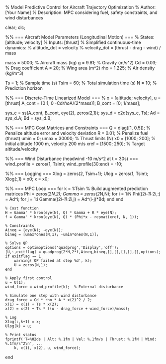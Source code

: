 % Model Predictive Control for Aircraft Trajectory Optimization
% Author: [Your Name]
% Description: MPC considering fuel, safety constraints, and wind disturbances

clear; clc;

%% === Aircraft Model Parameters (Longitudinal Motion) ===
% States: [altitude; velocity]
% Inputs: [thrust]
% Simplified continuous-time dynamics: 
%   altitude_dot = velocity
%   velocity_dot = (thrust - drag - wind) / mass

mass = 5000;             % Aircraft mass (kg)
g = 9.81;                % Gravity (m/s^2)
Cd = 0.03;               % Drag coefficient
A = 20;                  % Wing area (m^2)
rho = 1.225;             % Air density (kg/m^3)

Ts = 1;                  % Sample time (s)
Tsim = 60;               % Total simulation time (s)
N = 10;                  % Prediction horizon

%% === Discrete-Time Linearized Model ===
% x = [altitude; velocity], u = [thrust]
A_cont = [0 1;
          0 -Cd*rho*A/(2*mass)];
B_cont = [0;
          1/mass];

sys_c = ss(A_cont, B_cont, eye(2), zeros(2,1));
sys_d = c2d(sys_c, Ts);
Ad = sys_d.A;
Bd = sys_d.B;

%% === MPC Cost Matrices and Constraints ===
Q = diag([1, 0.5]);         % Penalize altitude error and velocity deviation
R = 0.01;                   % Penalize fuel (thrust)
umin = 0; umax = 30000;     % Thrust limits (N)
x0 = [1000; 200];           % Initial altitude 1000 m, velocity 200 m/s
xref = [1500; 250];         % Target altitude/velocity

%% === Wind Disturbance (headwind -10 m/s^2 at t = 30s) ===
wind_profile = zeros(1, Tsim);
wind_profile(30:end) = -10;

%% === Logging ===
Xlog = zeros(2, Tsim+1);
Ulog = zeros(1, Tsim);
Xlog(:,1) = x0;
x = x0;

%% === MPC Loop ===
for k = 1:Tsim
    % Build augmented prediction matrices
    Phi = zeros(2*N,2);
    Gamma = zeros(2*N,N);
    for i = 1:N
        Phi((2*i-1):2*i,:) = Ad^i;
        for j = 1:i
            Gamma((2*i-1):2*i,j) = Ad^(i-j)*Bd;
        end
    end

    % Cost function
    H = Gamma' * kron(eye(N), Q) * Gamma + R * eye(N);
    f = Gamma' * kron(eye(N), Q) * (Phi*x - repmat(xref, N, 1));

    % Constraints
    Aineq = [eye(N); -eye(N)];
    bineq = [umax*ones(N,1); -umin*ones(N,1)];

    % Solve QP
    options = optimoptions('quadprog','Display','off');
    [U,~,exitflag] = quadprog(2*H,2*f,Aineq,bineq,[],[],[],[],[],options);
    if exitflag ~= 1
        warning('QP failed at step %d', k);
        U = zeros(N,1);
    end

    % Apply first control
    u = U(1);
    wind_force = wind_profile(k);  % External disturbance

    % Simulate one step with wind disturbance
    drag_force = Cd * rho * A * x(2)^2 / 2;
    x(1) = x(1) + Ts * x(2);
    x(2) = x(2) + Ts * ((u - drag_force + wind_force)/mass);

    % Log
    Xlog(:,k+1) = x;
    Ulog(k) = u;

    % Print status
    fprintf('T=%02ds | Alt: %.1fm | Vel: %.1fm/s | Thrust: %.1fN | Wind: %.1fm/s^2\n', ...
        k, x(1), x(2), u, wind_force);
end
